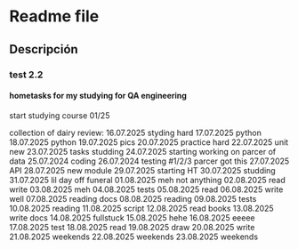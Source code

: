 # Readme file
## Descripción 
### test 2.2

#### hometasks for my studying for QA engineering 
start studying course 01/25

collection of dairy review:
16.07.2025 styding hard
17.07.2025 python
18.07.2025 python
19.07.2025 pics
20.07.2025 practice hard
22.07.2025 unit new
23.07.2025 tasks studding 
24.07.2025 starting working on parcer of data
25.07.2024 coding
26.07.2024 testing #1/2/3 parcer got this
27.07.2025 API
28.07.2025 new module
29.07.2025 starting HT
30.07.2025 studding 
31.07.2025 lil day off funeral
01.08.2025 meh not anything 
02.08.2025 read write
03.08.2025 meh
04.08.2025 tests
05.08.2025 read
06.08.2025 write well
07.08.2025 reading docs 
08.08.2025 reading
09.08.2025 tests
10.08.2025 reading
11.08.2025 script
12.08.2025 read books
13.08.2025 write docs
14.08.2025 fullstuck 
15.08.2025 hehe
16.08.2025 eeeee
17.08.2025 test
18.08.2025 read
19.08.2025 draw
20.08.2025 write
21.08.2025 weekends
22.08.2025 weekends
23.08.2025 weekends